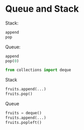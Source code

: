 # Queue and Stack

Stack:

```python
append
pop
```

Queue:

```python
append
pop(0)
```


```python
from collections import deque
```

Stack

```python
fruits.append(...)
fruits.pop()
```

Queue

```python
fruits = deque()
fruits.append(...)
fruits.popleft()
```


